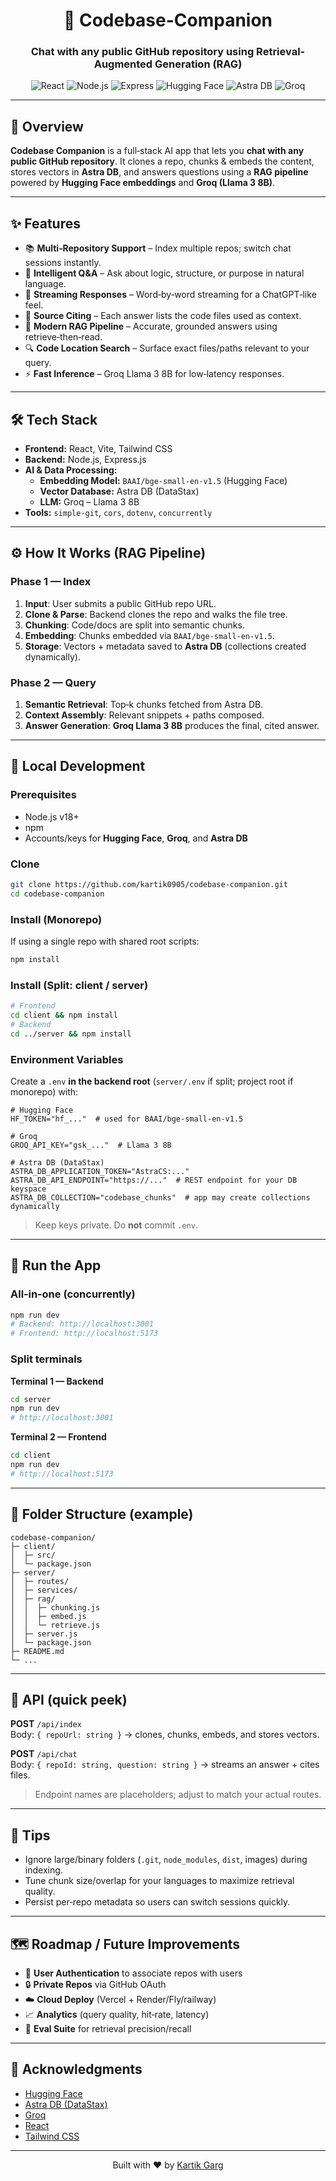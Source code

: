 <div align="center">

# 🤖 Codebase-Companion 
### Chat with any public GitHub repository using Retrieval-Augmented Generation (RAG)

</div>

<p align="center">
  <img src="https://img.shields.io/badge/React-61DAFB?style=for-the-badge&logo=react&logoColor=black" alt="React"/>
  <img src="https://img.shields.io/badge/Node.js-339933?style=for-the-badge&logo=nodedotjs&logoColor=white" alt="Node.js"/>
  <img src="https://img.shields.io/badge/Express.js-000000?style=for-the-badge&logo=express&logoColor=white" alt="Express"/>
  <img src="https://img.shields.io/badge/Hugging%20Face-FFD21E?style=for-the-badge&logo=huggingface&logoColor=black" alt="Hugging Face"/>
  <img src="https://img.shields.io/badge/Astra%20DB-3A0CA3?style=for-the-badge&logo=datastax&logoColor=white" alt="Astra DB"/>
  <img src="https://img.shields.io/badge/Groq-111111?style=for-the-badge&logo=groq&logoColor=white" alt="Groq"/>
</p>

---

## 📌 Overview

**Codebase Companion** is a full‑stack AI app that lets you **chat with any public GitHub repository**. It clones a repo, chunks & embeds the content, stores vectors in **Astra DB**, and answers questions using a **RAG pipeline** powered by **Hugging Face embeddings** and **Groq (Llama 3 8B)**.

---

## ✨ Features

- 📚 **Multi‑Repository Support** – Index multiple repos; switch chat sessions instantly.
- 🧠 **Intelligent Q&A** – Ask about logic, structure, or purpose in natural language.
- 🔁 **Streaming Responses** – Word‑by‑word streaming for a ChatGPT‑like feel.
- 📎 **Source Citing** – Each answer lists the code files used as context.
- 🧩 **Modern RAG Pipeline** – Accurate, grounded answers using retrieve‑then‑read.
- 🔍 **Code Location Search** – Surface exact files/paths relevant to your query.
- ⚡ **Fast Inference** – Groq Llama 3 8B for low‑latency responses.

---

## 🛠️ Tech Stack

- **Frontend:** React, Vite, Tailwind CSS  
- **Backend:** Node.js, Express.js  
- **AI & Data Processing:**  
  - **Embedding Model:** `BAAI/bge-small-en-v1.5` (Hugging Face)  
  - **Vector Database:** Astra DB (DataStax)  
  - **LLM:** Groq – Llama 3 8B  
- **Tools:** `simple-git`, `cors`, `dotenv`, `concurrently`

---

## ⚙️ How It Works (RAG Pipeline)

### Phase 1 — Index
1. **Input**: User submits a public GitHub repo URL.
2. **Clone & Parse**: Backend clones the repo and walks the file tree.
3. **Chunking**: Code/docs are split into semantic chunks.
4. **Embedding**: Chunks embedded via `BAAI/bge-small-en-v1.5`.
5. **Storage**: Vectors + metadata saved to **Astra DB** (collections created dynamically).

### Phase 2 — Query
1. **Semantic Retrieval**: Top‑k chunks fetched from Astra DB.
2. **Context Assembly**: Relevant snippets + paths composed.
3. **Answer Generation**: **Groq Llama 3 8B** produces the final, cited answer.

---

## 🧪 Local Development

### Prerequisites
- Node.js v18+
- npm
- Accounts/keys for **Hugging Face**, **Groq**, and **Astra DB**

### Clone
```bash
git clone https://github.com/kartik0905/codebase-companion.git
cd codebase-companion
```

### Install (Monorepo)
If using a single repo with shared root scripts:
```bash
npm install
```

### Install (Split: client / server)
```bash
# Frontend
cd client && npm install
# Backend
cd ../server && npm install
```

### Environment Variables
Create a `.env` **in the backend root** (`server/.env` if split; project root if monorepo) with:
```
# Hugging Face
HF_TOKEN="hf_..."  # used for BAAI/bge-small-en-v1.5

# Groq
GROQ_API_KEY="gsk_..."  # Llama 3 8B

# Astra DB (DataStax)
ASTRA_DB_APPLICATION_TOKEN="AstraCS:..."
ASTRA_DB_API_ENDPOINT="https://..."  # REST endpoint for your DB keyspace
ASTRA_DB_COLLECTION="codebase_chunks"  # app may create collections dynamically
```
> Keep keys private. Do **not** commit `.env`.

---

## 🚀 Run the App

### All‑in‑one (concurrently)
```bash
npm run dev
# Backend: http://localhost:3001
# Frontend: http://localhost:5173
```

### Split terminals
**Terminal 1 — Backend**
```bash
cd server
npm run dev
# http://localhost:3001
```
**Terminal 2 — Frontend**
```bash
cd client
npm run dev
# http://localhost:5173
```

---

## 📁 Folder Structure (example)
```
codebase-companion/
├─ client/
│  ├─ src/
│  └─ package.json
├─ server/
│  ├─ routes/
│  ├─ services/
│  ├─ rag/
│  │  ├─ chunking.js
│  │  ├─ embed.js
│  │  └─ retrieve.js
│  ├─ server.js
│  └─ package.json
├─ README.md
└─ ...
```

---

## 🔌 API (quick peek)

**POST** `/api/index`  
Body: `{ repoUrl: string }` → clones, chunks, embeds, and stores vectors.

**POST** `/api/chat`  
Body: `{ repoId: string, question: string }` → streams an answer + cites files.

> Endpoint names are placeholders; adjust to match your actual routes.

---

## 🧭 Tips
- Ignore large/binary folders (`.git`, `node_modules`, `dist`, images) during indexing.
- Tune chunk size/overlap for your languages to maximize retrieval quality.
- Persist per‑repo metadata so users can switch sessions quickly.

---

## 🗺️ Roadmap / Future Improvements
- 🔐 **User Authentication** to associate repos with users
- 🔒 **Private Repos** via GitHub OAuth
- ☁️ **Cloud Deploy** (Vercel + Render/Fly/railway)
- 📈 **Analytics** (query quality, hit‑rate, latency)
- 🧪 **Eval Suite** for retrieval precision/recall

---

## 🙌 Acknowledgments
- [Hugging Face](https://huggingface.co/)
- [Astra DB (DataStax)](https://www.datastax.com/astra)
- [Groq](https://groq.com/)
- [React](https://react.dev/)
- [Tailwind CSS](https://tailwindcss.com/)

---

<div align="center">
  Built with ❤️ by <a href="https://github.com/kartik0905">Kartik Garg</a>
</div>
